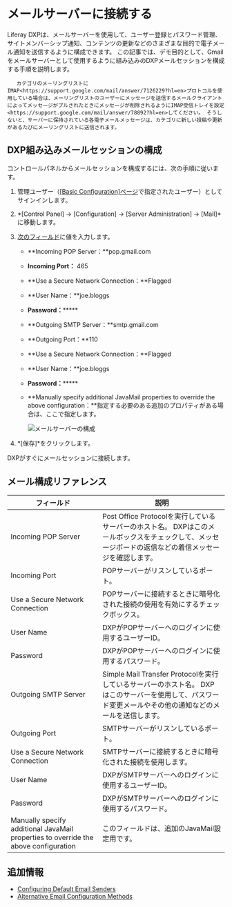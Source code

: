 # メールサーバーに接続する

Liferay DXPは、メールサーバーを使用して、ユーザー登録とパスワード管理、サイトメンバーシップ通知、コンテンツの更新などのさまざまな目的で電子メール通知を送信するように構成できます。 この記事では、デモ目的として、Gmailをメールサーバーとして使用するように組み込みのDXPメールセッションを構成する手順を説明します。

``` warning::
   カテゴリのメーリングリストにIMAP<https://support.google.com/mail/answer/7126229?hl=en>プロトコルを使用している場合は、メーリングリストのユーザーにメッセージを送信するメールクライアントによってメッセージがプルされたときにメッセージが削除されるようにIMAP受信トレイを設定<https://support.google.com/mail/answer/78892?hl=en>してください。 そうしないと、サーバーに保持されている各電子メールメッセージは、カテゴリに新しい投稿や更新があるたびにメーリングリストに送信されます。
```

## DXP組み込みメールセッションの構成

コントロールパネルからメールセッションを構成するには、次の手順に従います。

1.  管理ユーザー（[[Basic Configuration]ページ](../../../getting-started/using-the-setup-wizard.md)で指定されたユーザー）としてサインインします。

2.  *[Control Panel] → [Configuration] → [Server Administration] → [Mail]*に移動します。

3.  [次のフィールド](#mail-configuration-reference)に値を入力します。

      - **Incoming POP Server：**pop.gmail.com

      - **Incoming Port：** 465

      - **Use a Secure Network Connection：**Flagged

      - **User Name：**joe.bloggs

      - **Password：**\*\*\*\*\*

      - **Outgoing SMTP Server：**smtp.gmail.com

      - **Outgoing Port：**110

      - **Use a Secure Network Connection：**Flagged

      - **User Name：**joe.bloggs

      - **Password：**\*\*\*\*\*

      - **Manually specify additional JavaMail properties to override the above configuration：**指定する必要のある追加のプロパティがある場合は、ここで指定します。

        ![メールサーバーの構成](./connecting-to-a-mail-server/images/01.png)

4.  *[保存]*をクリックします。

DXPがすぐにメールセッションに接続します。


<!-- 
## Validating Mail Configuration

To validate that you configured the mail session correctly, do the following:

1. 
1. 
1. 
-->

## メール構成リファレンス

| フィールド                                                                               | 説明                                                                                            |
| ----------------------------------------------------------------------------------- | --------------------------------------------------------------------------------------------- |
| Incoming POP Server                                                                 | Post Office Protocolを実行しているサーバーのホスト名。 DXPはこのメールボックスをチェックして、メッセージボードの返信などの着信メッセージを確認します。       |
| Incoming Port                                                                       | POPサーバーがリスンしているポート。                                                                           |
| Use a Secure Network Connection                                                     | POPサーバーに接続するときに暗号化された接続の使用を有効にするチェックボックス。                                                     |
| User Name                                                                           | DXPがPOPサーバーへのログインに使用するユーザーID。                                                                 |
| Password                                                                            | DXPがPOPサーバーへのログインに使用するパスワード。                                                                  |
| Outgoing SMTP Server                                                                | Simple Mail Transfer Protocolを実行しているサーバーのホスト名。 DXPはこのサーバーを使用して、パスワード変更メールやその他の通知などのメールを送信します。 |
| Outgoing Port                                                                       | SMTPサーバーがリスンしているポート。                                                                          |
| Use a Secure Network Connection                                                     | SMTPサーバーに接続するときに暗号化された接続を使用します。                                                               |
| User Name                                                                           | DXPがSMTPサーバーへのログインに使用するユーザーID。                                                                |
| Password                                                                            | DXPがSMTPサーバーへのログインに使用するパスワード。                                                                 |
| Manually specify additional JavaMail properties to override the above configuration | このフィールドは、追加のJavaMail設定用です。                                                                    |

## 追加情報

  - [Configuring Default Email Senders](./configuring-default-email-senders.md)
  - [Alternative Email Configuration Methods](./alternative-email-configuration-methods.md)
